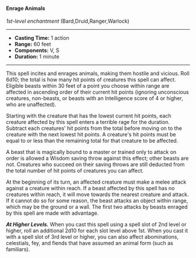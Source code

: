 #### Enrage Animals
*1st-level enchantment* (Bard,Druid,Ranger,Warlock)
___
- **Casting Time:** 1 action
- **Range:** 60 feet
- **Components:** V, S
- **Duration:** 1 minute
---
This spell incites and enrages animals, making them
hostile and vicious. Roll 6d10; the total is how many
hit points of creatures this spell can affect. Eligible
beasts within 30 feet of a point you choose within
range are affected in ascending order of their
current hit points (ignoring unconscious creatures,
non-beasts, or beasts with an Intelligence score of 4
or higher, who are unaffected).

Starting with the creature that has the lowest
current hit points, each creature affected by this
spell enters a terrible rage for the duration. Subtract
each creatures' hit points from the total before
moving on to the creature with the next lowest hit
points. A creature's hit points must be equal to or
less than the remaining total for that creature to be
affected.

A beast that is magically bound to a master or
trained only to attack on order is allowed a Wisdom
saving throw against this effect; other beasts are
not. Creatures who succeed on their saving throws
are still deducted from the total number of hit
points of creatures you can affect.

At the beginning of its turn, an affected creature
must make a melee attack against a creature within
reach. If a beast affected by this spell has no
creatures within reach, it will move towards the
nearest creature and attack. If it cannot do so for
some reason, the beast attacks an object within
range, which may be the ground or a wall.
The first two attacks by beasts enraged by this
spell are made with advantage.

***At Higher Levels.***  When you cast this spell using
a spell slot of 2nd level or higher, roll an additional
2d10 for each slot level above 1st. When you cast it
with a spell slot of 3rd level or higher, you can also
affect abominations, celestials, fey, and fiends that
have assumed an animal form (such as familiars).
